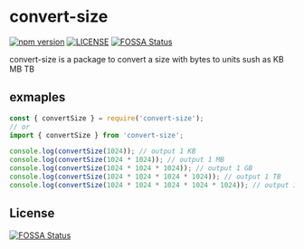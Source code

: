 # convert-size
[![npm version](https://img.shields.io/static/v1.svg?label=npm%20version&message=1.0.0&color=green)](https://www.npmjs.com/package/convert-size)
[![LICENSE](https://img.shields.io/static/v1.svg?label=LICENSE&message=MIT&color=green)](https://github.com/AliBasicCoder/convertSize/blob/master/LICENSE)
[![FOSSA Status](https://app.fossa.io/api/projects/git%2Bgithub.com%2FAliBasicCoder%2FconvertSize.svg?type=shield)](https://app.fossa.io/projects/git%2Bgithub.com%2FAliBasicCoder%2FconvertSize?ref=badge_shield)


convert-size is a package to convert a size with bytes to 
units sush as KB MB TB

## exmaples
```js
const { convertSize } = require('convert-size');
// or
import { convertSize } from 'convert-size';

console.log(convertSize(1024)); // output 1 KB
console.log(convertSize(1024 * 1024)); // output 1 MB
console.log(convertSize(1024 * 1024 * 1024)); // output 1 GB
console.log(convertSize(1024 * 1024 * 1024 * 1024)); // output 1 TB
console.log(convertSize(1024 * 1024 * 1024 * 1024 * 1024)); // output 1 PB

```

## License
[![FOSSA Status](https://app.fossa.io/api/projects/git%2Bgithub.com%2FAliBasicCoder%2FconvertSize.svg?type=large)](https://app.fossa.io/projects/git%2Bgithub.com%2FAliBasicCoder%2FconvertSize?ref=badge_large)